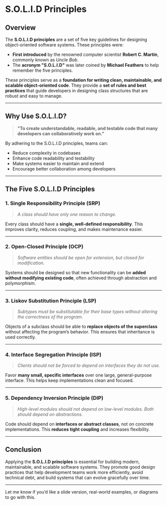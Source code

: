 # **S.O.L.I.D Principles**

## **Overview**

The **S.O.L.I.D principles** are a set of five key guidelines for designing object-oriented software systems. These principles were:

* **First introduced** by the renowned computer scientist **Robert C. Martin**, commonly known as *Uncle Bob*.
* The **acronym "S.O.L.I.D"** was later coined by **Michael Feathers** to help remember the five principles.

These principles serve as a **foundation for writing clean, maintainable, and scalable object-oriented code**. They provide a **set of rules and best practices** that guide developers in designing class structures that are robust and easy to manage.

---

## **Why Use S.O.L.I.D?**

> **"To create understandable, readable, and testable code that many developers can collaboratively work on."**

By adhering to the S.O.L.I.D principles, teams can:

* Reduce complexity in codebases
* Enhance code readability and testability
* Make systems easier to maintain and extend
* Encourage better collaboration among developers

---

## **The Five S.O.L.I.D Principles**

### 1. **Single Responsibility Principle (SRP)**

> *A class should have only one reason to change.*

Every class should have a **single, well-defined responsibility**. This improves clarity, reduces coupling, and makes maintenance easier.

---

### 2. **Open-Closed Principle (OCP)**

> *Software entities should be open for extension, but closed for modification.*

Systems should be designed so that new functionality can be **added without modifying existing code**, often achieved through abstraction and polymorphism.

---

### 3. **Liskov Substitution Principle (LSP)**

> *Subtypes must be substitutable for their base types without altering the correctness of the program.*

Objects of a subclass should be able to **replace objects of the superclass** without affecting the program’s behavior. This ensures that inheritance is used correctly.

---

### 4. **Interface Segregation Principle (ISP)**

> *Clients should not be forced to depend on interfaces they do not use.*

Favor **many small, specific interfaces** over one large, general-purpose interface. This helps keep implementations clean and focused.

---

### 5. **Dependency Inversion Principle (DIP)**

> *High-level modules should not depend on low-level modules. Both should depend on abstractions.*

Code should depend on **interfaces or abstract classes**, not on concrete implementations. This **reduces tight coupling** and increases flexibility.

---

## **Conclusion**

Applying the **S.O.L.I.D principles** is essential for building modern, maintainable, and scalable software systems. They promote good design practices that help development teams work more efficiently, avoid technical debt, and build systems that can evolve gracefully over time.

---

Let me know if you’d like a slide version, real-world examples, or diagrams to go with this.
